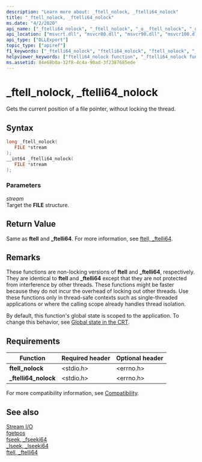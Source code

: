 ```yaml
---
description: "Learn more about: _ftell_nolock, _ftelli64_nolock"
title: "_ftell_nolock, _ftelli64_nolock"
ms.date: "4/2/2020"
api_name: ["_ftelli64_nolock", "_ftell_nolock", "_o__ftell_nolock", "_o__ftelli64_nolock"]
api_location: ["msvcrt.dll", "msvcr80.dll", "msvcr90.dll", "msvcr100.dll", "msvcr100_clr0400.dll", "msvcr110.dll", "msvcr110_clr0400.dll", "msvcr120.dll", "msvcr120_clr0400.dll", "ucrtbase.dll", "api-ms-win-crt-stdio-l1-1-0.dll", "api-ms-win-crt-private-l1-1-0.dll"]
api_type: ["DLLExport"]
topic_type: ["apiref"]
f1_keywords: ["_ftelli64_nolock", "ftelli64_nolock", "ftell_nolock", "_ftell_nolock"]
helpviewer_keywords: ["ftelli64_nolock function", "_ftelli64_nolock function", "_ftell_nolock function", "ftell_nolock function", "file pointers [C++], getting current position"]
ms.assetid: 84e68b0a-32f8-4c4a-90ad-3f2387685ede
---
```

# _ftell_nolock, _ftelli64_nolock

Gets the current position of a file pointer, without locking the thread.

## Syntax

```C
long _ftell_nolock(
   FILE *stream
);
__int64 _ftelli64_nolock(
   FILE *stream
);
```

### Parameters

*stream*<br/>
Target the **FILE** structure.

## Return Value

Same as **ftell** and **_ftelli64**. For more information, see [ftell, _ftelli64](ftell-ftelli64.md).

## Remarks

These functions are non-locking versions of **ftell** and **_ftelli64**, respectively. They are identical to **ftell** and **_ftelli64** except that they are not protected from interference by other threads. These functions might be faster because they do not incur the overhead of locking out other threads. Use these functions only in thread-safe contexts such as single-threaded applications or where the calling scope already handles thread isolation.

By default, this function's global state is scoped to the application. To change this behavior, see [Global state in the CRT](../global-state.md).

## Requirements

|Function|Required header|Optional header|
|--------------|---------------------|---------------------|
|**ftell_nolock**|\<stdio.h>|\<errno.h>|
|**_ftelli64_nolock**|\<stdio.h>|\<errno.h>|

For more compatibility information, see [Compatibility](../../c-runtime-library/compatibility.md).

## See also

[Stream I/O](../../c-runtime-library/stream-i-o.md)<br/>
[fgetpos](fgetpos.md)<br/>
[fseek, _fseeki64](fseek-fseeki64.md)<br/>
[_lseek, _lseeki64](lseek-lseeki64.md)<br/>
[ftell, _ftelli64](ftell-ftelli64.md)<br/>
